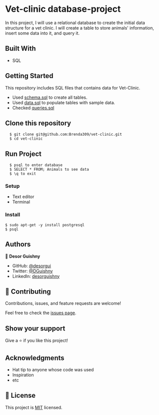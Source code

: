 # Vet-clinic database-project

In this project, I will use a relational database to create the initial data structure for a vet clinic. I will create a table to store animals' information, insert some data into it, and query it.

## Built With

- SQL

## Getting Started

This repository includes SQL files that contains data for Vet-Clinic. 

- Used [schema.sql](./schema.sql) to create all tables.
- Used [data.sql](./data.sql) to populate tables with sample data.
- Checked [queries.sql](./queries.sql) 

## Clone this repository

      $ git clone git@github.com:Brenda309/vet-clinic.git
      $ cd vet-clinic

## Run Project
      $ psql to enter database
      $ SELECT * FROM; Animals to see data
      $ \q to exit
      
### Setup
- Text editor
- Terminal

### Install
    $ sudo apt-get -y install postgresql
    $ psql

## Authors

👤 **Desor Guishny**

- GitHub: [@desorgui](https://github.com/desorgui)
- Twitter: [@DGuishny](https://twitter.com/DGuishny)
- LinkedIn: [desorguishny](https://linkedin.com/in/desorguishny/)

## 🤝 Contributing

Contributions, issues, and feature requests are welcome!

Feel free to check the [issues page](../../issues/).

## Show your support

Give a ⭐️ if you like this project!

## Acknowledgments

- Hat tip to anyone whose code was used
- Inspiration
- etc

## 📝 License

This project is [MIT](./MIT.md) licensed.